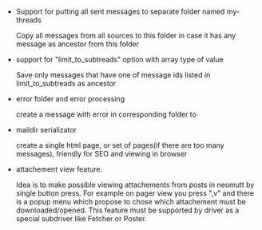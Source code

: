 - Support for putting all sent messages to separate folder named my-threads
  
  Copy all messages from all sources to this folder in case it has any message as ancestor from this folder

- support for "limit_to_subtreads" option with array type of value

  Save only messages that have one of message ids listed in limit_to_subtreads as ancestor
  
- error folder and error processing

  create a message with error in corresponding folder to 

- maildir serializator

  create a single html page, or set of pages(if there are too many messages), friendly for SEO and viewing in browser

- attachement view feature.
  
  Idea is to make possible viewing attachements from posts in neomutt by single button press. For example on pager view you press ",v" and there is a popup menu which propose to chose which attachement must be downloaded/opened. This feature must be supported by driver as a special subdriver like Fetcher or Poster.
